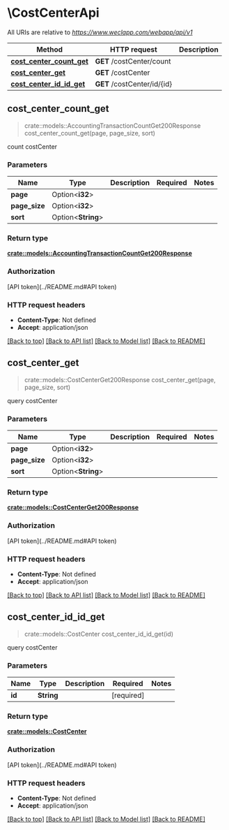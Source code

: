 # \CostCenterApi

All URIs are relative to *https://www.weclapp.com/webapp/api/v1*

Method | HTTP request | Description
------------- | ------------- | -------------
[**cost_center_count_get**](CostCenterApi.md#cost_center_count_get) | **GET** /costCenter/count | 
[**cost_center_get**](CostCenterApi.md#cost_center_get) | **GET** /costCenter | 
[**cost_center_id_id_get**](CostCenterApi.md#cost_center_id_id_get) | **GET** /costCenter/id/{id} | 



## cost_center_count_get

> crate::models::AccountingTransactionCountGet200Response cost_center_count_get(page, page_size, sort)


count costCenter

### Parameters


Name | Type | Description  | Required | Notes
------------- | ------------- | ------------- | ------------- | -------------
**page** | Option<**i32**> |  |  |
**page_size** | Option<**i32**> |  |  |
**sort** | Option<**String**> |  |  |

### Return type

[**crate::models::AccountingTransactionCountGet200Response**](_accountingTransaction_count_get_200_response.md)

### Authorization

[API token](../README.md#API token)

### HTTP request headers

- **Content-Type**: Not defined
- **Accept**: application/json

[[Back to top]](#) [[Back to API list]](../README.md#documentation-for-api-endpoints) [[Back to Model list]](../README.md#documentation-for-models) [[Back to README]](../README.md)


## cost_center_get

> crate::models::CostCenterGet200Response cost_center_get(page, page_size, sort)


query costCenter

### Parameters


Name | Type | Description  | Required | Notes
------------- | ------------- | ------------- | ------------- | -------------
**page** | Option<**i32**> |  |  |
**page_size** | Option<**i32**> |  |  |
**sort** | Option<**String**> |  |  |

### Return type

[**crate::models::CostCenterGet200Response**](_costCenter_get_200_response.md)

### Authorization

[API token](../README.md#API token)

### HTTP request headers

- **Content-Type**: Not defined
- **Accept**: application/json

[[Back to top]](#) [[Back to API list]](../README.md#documentation-for-api-endpoints) [[Back to Model list]](../README.md#documentation-for-models) [[Back to README]](../README.md)


## cost_center_id_id_get

> crate::models::CostCenter cost_center_id_id_get(id)


query costCenter

### Parameters


Name | Type | Description  | Required | Notes
------------- | ------------- | ------------- | ------------- | -------------
**id** | **String** |  | [required] |

### Return type

[**crate::models::CostCenter**](costCenter.md)

### Authorization

[API token](../README.md#API token)

### HTTP request headers

- **Content-Type**: Not defined
- **Accept**: application/json

[[Back to top]](#) [[Back to API list]](../README.md#documentation-for-api-endpoints) [[Back to Model list]](../README.md#documentation-for-models) [[Back to README]](../README.md)

